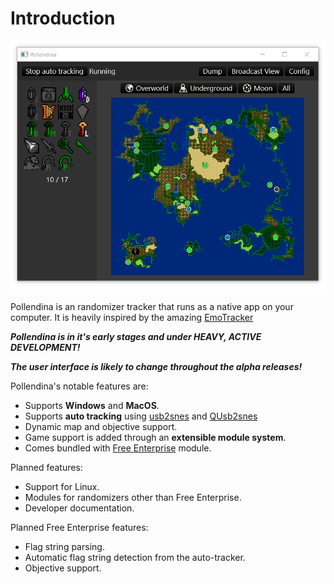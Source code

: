 # Introduction

![Main Window](images/main_window.png)

Pollendina is an randomizer tracker that runs as a native app on your
computer. It is heavily inspired by the amazing [EmoTracker](https://emotracker.net/)

**_Pollendina is in it's early stages and under HEAVY, ACTIVE DEVELOPMENT!_**

**_The user interface is likely to change throughout the alpha releases!_**

Pollendina's notable features are:

- Supports **Windows** and **MacOS**.
- Supports **auto tracking** using [usb2snes](http://usb2snes.com/) and
  [QUsb2snes](https://skarsnik.github.io/QUsb2snes/)
- Dynamic map and objective support.
- Game support is added through an **extensible module system**.
- Comes bundled with [Free Enterprise](http://ff4fe.com) module.

Planned features:

- Support for Linux.
- Modules for randomizers other than Free Enterprise.
- Developer documentation.

Planned Free Enterprise features:

- Flag string parsing.
- Automatic flag string detection from the auto-tracker.
- Objective support.
